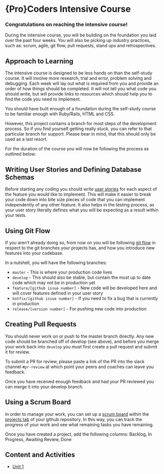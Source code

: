 # {Pro}Coders Intensive Course

### Congratulations on reaching the intensive course!

During the intensive course, you will be building on the foundation you laid over the past four weeks.  You will also be picking up industry practices, such as: scrum, agile, git flow, pull requests, stand ups and retrospectives.

## Approach to Learning
The intensive course is designed to be less hands on than the self-study course.  It will involve more research, trial and error, problem solving and debugging.  Each week will lay out what is required from you and provide an order of how things should be completed.  It will not tell you what code you should write, but will provide links to resources which should help you to find the code you need to implement.

You should have built enough of a foundation during the self-study course to be familiar enough with Ruby/Rails, HTML and CSS.

However, this project contains a branch for most steps of the development process.  So if you find yourself getting really stuck, you can refer to that particular branch for support.  Please bear in mind, that this should only be used as a last resort.

For the duration of the course you will now be following the process as outlined below:

## Writing User Stories and Defining Database Schemas
Before starting any coding you should write [user stories](https://www.mountaingoatsoftware.com/agile/user-stories) for each aspect of the feature you would like to implement.  This will make it easier to break your code down into bite size pieces of code that you can implement independently of any other feature. It also helps in the testing process, as your user story literally defines what you will be expecting as a result within your tests.

## Using Git Flow
If you aren’t already doing so, from now on you will be following [git flow](https://www.atlassian.com/git/tutorials/comparing-workflows/gitflow-workflow) in respect to the git branches your projects has, and how you introduce new features into your codebase.

In a nutshell, you will have the following branches:
- `master` - This is where your production code lives
- `develop` - This should also be stable, but contain the most up to date code which may not be in production yet
- `feature/[github issue number]` - New code will be developed here and will cover features defined in your user story
- `hotfix/[github issue number]` - If you need to fix a bug that is currently in production
- `release/[version number]` - For pushing new code into production

## Creating Pull Requests
You should never work on or push to the master branch directly.  Any new code should be branched off of develop (see above), and before you merge your work back into `develop` you must first create a pull request and submit it for review. 

To submit a PR for review, please paste a link of the PR into the slack channel `#pr-review` at which point your peers and coaches can leave you feedback.

Once you have received enough feedback and had your PR reviewed you can merge it into your develop branch.

## Using a Scrum Board
In order to manage your work, you can set up a [scrum board](https://manifesto.co.uk/agile-concepts-scrum-task-board/) within the [projects tab](https://help.github.com/articles/creating-a-project-board/) of your github repository.  In this way, you can track the progress of your work and see what remaining tasks you have remaining. 

Once you have created a project, add the following columns: Backlog, In Progress, Awaiting Review, Done

## Content and Activities
- [Unit 1](https://github.com/affinity-digital-ltd/unit1/wiki)

